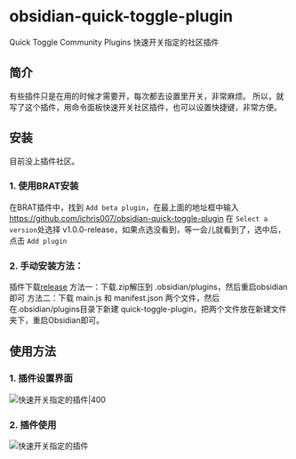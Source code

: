 # obsidian-quick-toggle-plugin
Quick Toggle Community Plugins 快速开关指定的社区插件


## 简介
有些插件只是在用的时候才需要开，每次都去设置里开关，非常麻烦。
所以，就写了这个插件，用命令面板快速开关社区插件，也可以设置快捷键，非常方便。

## 安装
目前没上插件社区。

### 1. 使用BRAT安装
在BRAT插件中，找到 `Add beta plugin`，在最上面的地址框中输入 https://github.com/ichris007/obsidian-quick-toggle-plugin
在 `Select a version`处选择 v1.0.0-release，如果点选没看到，等一会儿就看到了，选中后，点击 `Add plugin`

### 2. 手动安装方法：
插件下载[release](https://github.com/ichris007/obsidian-quick-toggle-plugin/releases/tag/v1.0.0-release)
方法一：下载.zip解压到 .obsidian/plugins，然后重启obsidian即可
方法二：下载 main.js 和 manifest.json 两个文件，然后在.obsidian/plugins目录下新建 quick-toggle-plugin，把两个文件放在新建文件夹下，重启Obsidian即可。

## 使用方法
### 1. 插件设置界面
![快速开关指定的插件|400](https://github.com/user-attachments/assets/079cebea-7d59-4c98-b1b3-d28a03647385)

### 2. 插件使用

![快速开关指定的插件](https://github.com/user-attachments/assets/cd18f0a3-1dc7-4f05-b2de-0ec0b9100564)
